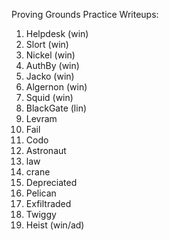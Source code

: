 Proving Grounds Practice Writeups:

1. Helpdesk (win)
2. Slort (win)
3. Nickel (win)
4. AuthBy (win)
5. Jacko (win)
6. Algernon (win)
7. Squid (win)
8. BlackGate (lin)
9. Levram
10. Fail
11. Codo
12. Astronaut
13. law
14. crane
15. Depreciated
16. Pelican
17. Exfiltraded
18. Twiggy
19. Heist (win/ad)
